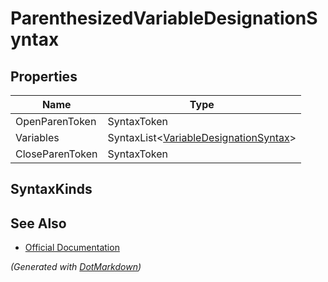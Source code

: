 # ParenthesizedVariableDesignationSyntax

## Properties

| Name            | Type                                                             |
| --------------- | ---------------------------------------------------------------- |
| OpenParenToken  | SyntaxToken                                                      |
| Variables       | SyntaxList\<[VariableDesignationSyntax](SeparatedSyntaxList.md)> |
| CloseParenToken | SyntaxToken                                                      |

## SyntaxKinds

## See Also

* [Official Documentation](https://docs.microsoft.com/en-us/dotnet/api/microsoft.codeanalysis.csharp.syntax.parenthesizedvariabledesignationsyntax)


*\(Generated with [DotMarkdown](http://github.com/JosefPihrt/DotMarkdown)\)*